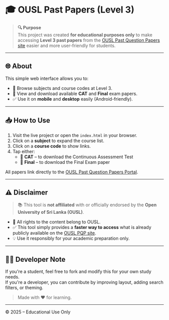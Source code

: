 # 🎓 OUSL Past Papers (Level 3)

> **🔍 Purpose**  
This project was created **for educational purposes only** to make accessing **Level 3 past papers** from the [OUSL Past Question Papers site](http://pqp.ou.ac.lk/) easier and more user-friendly for students.

---

## 🌐 About

This simple web interface allows you to:

- 📁 Browse subjects and course codes at Level 3.
- 🧾 View and download available **CAT** and **Final** exam papers.
- ✅ Use it on **mobile** and **desktop** easily (Android-friendly).

---

## 📥 How to Use

1. Visit the live project or open the `index.html` in your browser.
2. Click on a **subject** to expand the course list.
3. Click on a **course code** to show links.
4. Tap either:
   - 🔹 **CAT** – to download the Continuous Assessment Test
   - 🔸 **Final** – to download the Final Exam paper

All papers link directly to the [OUSL Past Question Papers Portal](http://pqp.ou.ac.lk/).

---

## ⚠️ Disclaimer

> 📚 This tool is **not affiliated** with or officially endorsed by the **Open University of Sri Lanka (OUSL)**.

- 🛑 All rights to the content belong to OUSL.
- ✅ This tool simply provides a **faster way to access** what is already publicly available on the [OUSL PQP site](http://pqp.ou.ac.lk/).
- 💡 Use it responsibly for your academic preparation only.

---

## 👩‍💻 Developer Note

If you're a student, feel free to fork and modify this for your own study needs.  
If you're a developer, you can contribute by improving layout, adding search filters, or theming.

> Made with ❤️ for learning.

---

© 2025 – Educational Use Only
